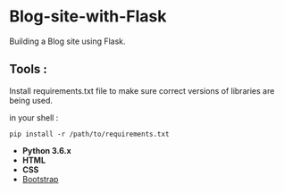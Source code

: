 # Blog-site-with-Flask
Building a Blog site using Flask.
## Tools :

Install requirements.txt file to make sure correct versions of libraries are being used.

 in your shell : 
 
 ```
 pip install -r /path/to/requirements.txt
 ```
 
 - **Python 3.6.x**
 - **HTML**
 - **CSS**
 - [Bootstrap](https://getbootstrap.com/)



